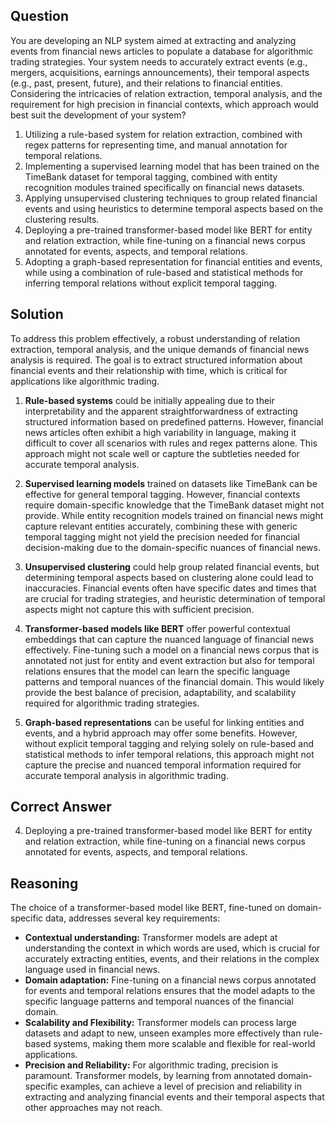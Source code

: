 ## Question
You are developing an NLP system aimed at extracting and analyzing events from financial news articles to populate a database for algorithmic trading strategies. Your system needs to accurately extract events (e.g., mergers, acquisitions, earnings announcements), their temporal aspects (e.g., past, present, future), and their relations to financial entities. Considering the intricacies of relation extraction, temporal analysis, and the requirement for high precision in financial contexts, which approach would best suit the development of your system?

1. Utilizing a rule-based system for relation extraction, combined with regex patterns for representing time, and manual annotation for temporal relations.
2. Implementing a supervised learning model that has been trained on the TimeBank dataset for temporal tagging, combined with entity recognition modules trained specifically on financial news datasets.
3. Applying unsupervised clustering techniques to group related financial events and using heuristics to determine temporal aspects based on the clustering results.
4. Deploying a pre-trained transformer-based model like BERT for entity and relation extraction, while fine-tuning on a financial news corpus annotated for events, aspects, and temporal relations.
5. Adopting a graph-based representation for financial entities and events, while using a combination of rule-based and statistical methods for inferring temporal relations without explicit temporal tagging.

## Solution
To address this problem effectively, a robust understanding of relation extraction, temporal analysis, and the unique demands of financial news analysis is required. The goal is to extract structured information about financial events and their relationship with time, which is critical for applications like algorithmic trading.

1. **Rule-based systems** could be initially appealing due to their interpretability and the apparent straightforwardness of extracting structured information based on predefined patterns. However, financial news articles often exhibit a high variability in language, making it difficult to cover all scenarios with rules and regex patterns alone. This approach might not scale well or capture the subtleties needed for accurate temporal analysis.

2. **Supervised learning models** trained on datasets like TimeBank can be effective for general temporal tagging. However, financial contexts require domain-specific knowledge that the TimeBank dataset might not provide. While entity recognition models trained on financial news might capture relevant entities accurately, combining these with generic temporal tagging might not yield the precision needed for financial decision-making due to the domain-specific nuances of financial news.

3. **Unsupervised clustering** could help group related financial events, but determining temporal aspects based on clustering alone could lead to inaccuracies. Financial events often have specific dates and times that are crucial for trading strategies, and heuristic determination of temporal aspects might not capture this with sufficient precision.

4. **Transformer-based models like BERT** offer powerful contextual embeddings that can capture the nuanced language of financial news effectively. Fine-tuning such a model on a financial news corpus that is annotated not just for entity and event extraction but also for temporal relations ensures that the model can learn the specific language patterns and temporal nuances of the financial domain. This would likely provide the best balance of precision, adaptability, and scalability required for algorithmic trading strategies.

5. **Graph-based representations** can be useful for linking entities and events, and a hybrid approach may offer some benefits. However, without explicit temporal tagging and relying solely on rule-based and statistical methods to infer temporal relations, this approach might not capture the precise and nuanced temporal information required for accurate temporal analysis in algorithmic trading.

## Correct Answer
4. Deploying a pre-trained transformer-based model like BERT for entity and relation extraction, while fine-tuning on a financial news corpus annotated for events, aspects, and temporal relations.

## Reasoning
The choice of a transformer-based model like BERT, fine-tuned on domain-specific data, addresses several key requirements:

- **Contextual understanding:** Transformer models are adept at understanding the context in which words are used, which is crucial for accurately extracting entities, events, and their relations in the complex language used in financial news.
- **Domain adaptation:** Fine-tuning on a financial news corpus annotated for events and temporal relations ensures that the model adapts to the specific language patterns and temporal nuances of the financial domain.
- **Scalability and Flexibility:** Transformer models can process large datasets and adapt to new, unseen examples more effectively than rule-based systems, making them more scalable and flexible for real-world applications.
- **Precision and Reliability:** For algorithmic trading, precision is paramount. Transformer models, by learning from annotated domain-specific examples, can achieve a level of precision and reliability in extracting and analyzing financial events and their temporal aspects that other approaches may not reach.